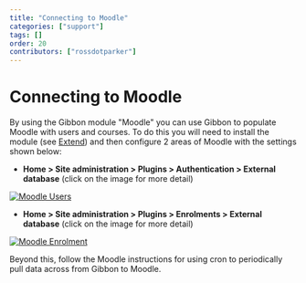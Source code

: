 ```yaml
---
title: "Connecting to Moodle"
categories: ["support"]
tags: []
order: 20
contributors: ["rossdotparker"]
---
```

# Connecting to Moodle

By using the Gibbon module "Moodle" you can use Gibbon to populate Moodle with users and courses. To do this you will need to install the module (see [Extend](https://gibbonedu.org/extend/ "Extend")) and then configure 2 areas of Moodle with the settings shown below:

*   __Home > Site administration > Plugins > Authentication > External database__ (click on the image for more detail)

[![Moodle Users](/img/admin/misc/Moodle-Users.png)](/img/admin/misc/Moodle-Users.png)

*   __Home > Site administration > Plugins > Enrolments > External database__ (click on the image for more detail)

[![Moodle Enrolment](/img/admin/misc/Moodle-Enrolment.png)](/img/admin/misc/Moodle-Enrolment.png)

Beyond this, follow the Moodle instructions for using cron to periodically pull data across from Gibbon to Moodle.

